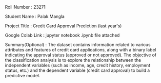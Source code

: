 Roll Number       :   23271

Student Name      :   Palak Mangla

Project Title     :   Credit Card Approval Prediction (last year's)

Google Colab Link :   jupyter notebook .ipynb file attached

Summary(Optional) :   The dataset contains information related to various attributes and features of credit card applications, along with a binary label indicating the approval status (approved or not approved). The objective of the classification analysis is to explore the relationship between the independent variables (such as income, age, credit history, employment status, etc.) and the dependent variable (credit card approval) to build a predictive model.
